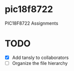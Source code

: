 # pic18f8722
PIC18F8722 Assignments

# TODO

- [x] Add tansly to collaborators
- [ ] Organize the file hierarchy
